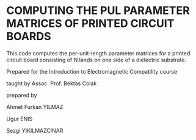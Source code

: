 # COMPUTING THE PUL PARAMETER MATRICES OF PRINTED CIRCUIT BOARDS

This code computes the per-unit-length parameter matrices for a printed circuit
board consisting of N lands on one side of a dielectric substrate.

Prepared for the Introduction to Electromagnetic Compatility course

taught by Assoc. Prof. Bektas Colak

prepared by

Ahmet Furkan YILMAZ

Ugur ENIS

Sezgi YIKILMAZCINAR
